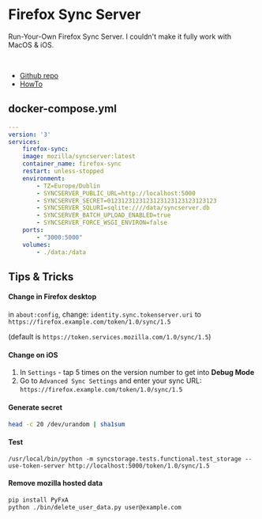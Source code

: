 # Firefox Sync Server

 Run-Your-Own Firefox Sync Server.
 I couldn't make it fully work with MacOS & iOS.

<br>

- [Github repo](https://github.com/mozilla-services/syncserver)
- [HowTo](https://mozilla-services.readthedocs.io/en/latest/howtos/run-sync-1.5.html)


## docker-compose.yml
```yml
---
version: '3'
services:
	firefox-sync:
	image: mozilla/syncserver:latest
	container_name: firefox-sync
	restart: unless-stopped
	environment:
		- TZ=Europe/Dublin
		- SYNCSERVER_PUBLIC_URL=http://localhost:5000
		- SYNCSERVER_SECRET=0123123123123123123123123123123
		- SYNCSERVER_SQLURI=sqlite:////data/syncserver.db
		- SYNCSERVER_BATCH_UPLOAD_ENABLED=true
		- SYNCSERVER_FORCE_WSGI_ENVIRON=false
	ports:
		- "3000:5000"
	volumes:
		- ./data:/data
```

## Tips & Tricks

#### Change in Firefox desktop
in `about:config`, change: `identity.sync.tokenserver.uri` to `https://firefox.example.com/token/1.0/sync/1.5`<br>

(default is `https://token.services.mozilla.com/1.0/sync/1.5`)

#### Change on iOS
1. In `Settings` - tap 5 times on the version number to get into **Debug Mode**
2. Go to `Advanced Sync Settings` and enter your sync URL: `https://firefox.example.com/token/1.0/sync/1.5`

#### Generate secret
```sh
head -c 20 /dev/urandom | sha1sum
```

#### Test
`/usr/local/bin/python -m syncstorage.tests.functional.test_storage --use-token-server http://localhost:5000/token/1.0/sync/1.5`

#### Remove mozilla hosted data
```sh
pip install PyFxA
python ./bin/delete_user_data.py user@example.com
```
